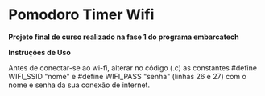 # Pomodoro Timer Wifi

**Projeto final de curso realizado na fase 1 do programa embarcatech**

**Instruções de Uso**

Antes de conectar-se ao wi-fi, alterar no código (.c) as constantes #define WIFI_SSID "nome" e #define WIFI_PASS "senha" (linhas 26 e 27) com o nome e senha da sua conexão de internet.
